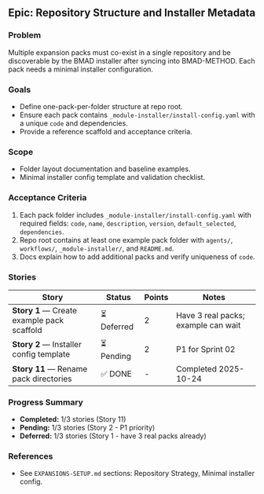 ## Epic: Repository Structure and Installer Metadata

### Problem
Multiple expansion packs must co-exist in a single repository and be discoverable by the BMAD installer after syncing into BMAD-METHOD. Each pack needs a minimal installer configuration.

### Goals
- Define one-pack-per-folder structure at repo root.
- Ensure each pack contains `_module-installer/install-config.yaml` with a unique `code` and dependencies.
- Provide a reference scaffold and acceptance criteria.

### Scope
- Folder layout documentation and baseline examples.
- Minimal installer config template and validation checklist.

### Acceptance Criteria
1. Each pack folder includes `_module-installer/install-config.yaml` with required fields: `code`, `name`, `description`, `version`, `default_selected`, `dependencies`.
2. Repo root contains at least one example pack folder with `agents/`, `workflows/`, `_module-installer/`, and `README.md`.
3. Docs explain how to add additional packs and verify uniqueness of `code`.

### Stories

| Story | Status | Points | Notes |
|-------|--------|--------|-------|
| **Story 1** — Create example pack scaffold | ⏳ Deferred | 2 | Have 3 real packs; example can wait |
| **Story 2** — Installer config template | ⏳ Pending | 2 | P1 for Sprint 02 |
| **Story 11** — Rename pack directories | ✅ DONE | - | Completed 2025-10-24 |

### Progress Summary
- **Completed:** 1/3 stories (Story 11)
- **Pending:** 1/3 stories (Story 2 - P1 priority)
- **Deferred:** 1/3 stories (Story 1 - have 3 real packs already)

### References
- See `EXPANSIONS-SETUP.md` sections: Repository Strategy, Minimal installer config.



